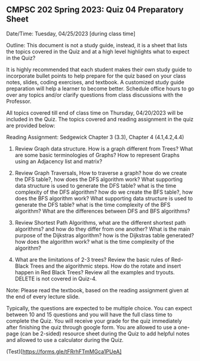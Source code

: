 ## CMPSC 202 Spring 2023: Quiz 04 Preparatory Sheet

Date/Time: Tuesday, 04/25/2023 [during class time]

Outline: This document is not a study guide, instead, it is a sheet that lists the topics covered in the Quiz and at a high level highlights what to expect in the Quiz?

It is highly recommended that each student makes their own study guide to incorporate bullet points to help prepare for the quiz based on your class notes, slides, coding exercises, and textbook. A customized study guide preparation will help a learner to become better. Schedule office hours to go over any topics and/or clarify questions from class discussions with the Professor. 

All topics covered till end of class time on Thursday, 04/20/2023 will be included in the Quiz. The topics covered and reading assignment in the quiz are provided below:

Reading Assignment: Sedgewick  Chapter 3 (3.3), Chapter 4 (4.1,4.2,4.4)

1) Review Graph data structure. How is a graph different from Trees? What are some basic terminologies of Graphs? How to represent Graphs using an Adjacency list and matrix? 

2) Review Graph Traversals, How to traverse a graph? how do we create the DFS table?, how does the DFS algorithm work? What supporting data structure is used to generate the DFS table? what is the time complexity of the DFS algorithm? 
how do we create the BFS table?, how does the BFS algorithm work? What supporting data structure is used to generate the DFS table? what is the time complexity of the BFS algorithm? What are the differences between DFS and BFS algorithms? 

3) Review Shortest Path Algorithms, what are the different shortest path algorithms? and how do they differ from one another? What is the main purpose of the Dijkstras algorithm? how is the Dijkstras table generated? how does the algorithm work? what is the time complexity of the algorithm?

4) What are the limitations of 2-3 trees? Review the basic rules of Red-Black Trees and the algorithmic steps. How do the rotate and insert happen in Red Black Trees? Review all the examples and tryouts. DELETE is not covered in Quiz-4. 

Note: Please read the textbook, based on the reading assignment given at the end of every lecture slide. 

Typically, the questions are expected to be multiple choice. You can expect between 10 and 15 questions and you will have the full class time to complete the Quiz. You will receive your grade for the quiz immediately after finishing the quiz through google form. You are allowed to use a one-page (can be 2-sided) resource sheet during the Quiz to add helpful notes and allowed to use a calculator during the Quiz. 

(Test)[https://forms.gle/tFRrhFTmMGca1PUeA]